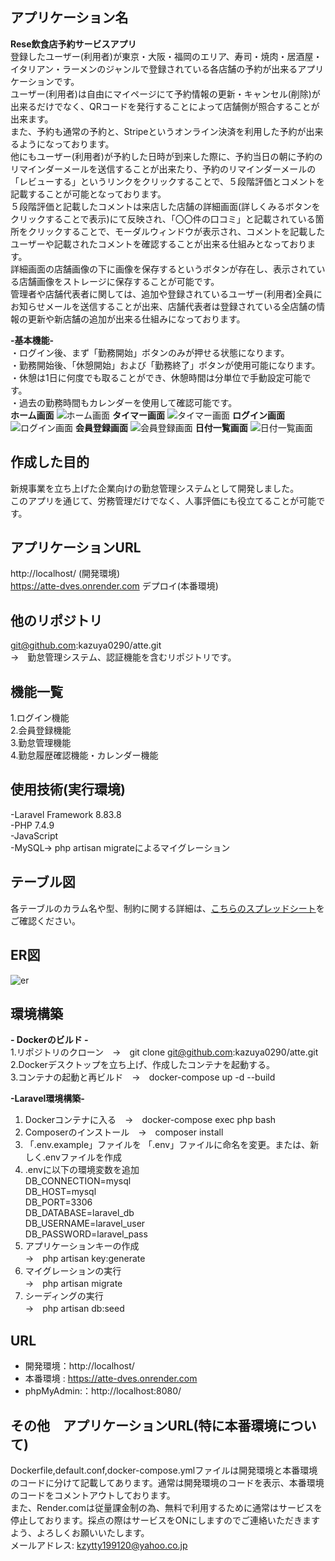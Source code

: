 ## アプリケーション名
<b>Rese飲食店予約サービスアプリ</b><br>
登録したユーザー(利用者)が東京・大阪・福岡のエリア、寿司・焼肉・居酒屋・イタリアン・ラーメンのジャンルで登録されている各店舗の予約が出来るアプリケーションです。<br> 
ユーザー(利用者)は自由にマイページにて予約情報の更新・キャンセル(削除)が出来るだけでなく、QRコードを発行することによって店舗側が照合することが出来ます。<br>また、予約も通常の予約と、Stripeというオンライン決済を利用した予約が出来るようになっております。<br>
他にもユーザー(利用者)が予約した日時が到来した際に、予約当日の朝に予約のリマインダーメールを送信することが出来たり、予約のリマインダーメールの「レビューする」というリンクをクリックすることで、５段階評価とコメントを記載することが可能となっております。<br>
５段階評価と記載したコメントは来店した店舗の詳細画面(詳しくみるボタンをクリックすることで表示)にて反映され、「〇〇件の口コミ」と記載されている箇所をクリックすることで、モーダルウィンドウが表示され、コメントを記載したユーザーや記載されたコメントを確認することが出来る仕組みとなっております。<br>
詳細画面の店舗画像の下に画像を保存するというボタンが存在し、表示されている店舗画像をストレージに保存することが可能です。<br>
管理者や店舗代表者に関しては、追加や登録されているユーザー(利用者)全員にお知らせメールを送信することが出来、店舗代表者は登録されている全店舗の情報の更新や新店舗の追加が出来る仕組みになっております。<br>

<b>-基本機能-</b><br>
・ログイン後、まず「勤務開始」ボタンのみが押せる状態になります。<br>
・勤務開始後、「休憩開始」および「勤務終了」ボタンが使用可能になります。<br>
・休憩は1日に何度でも取ることができ、休憩時間は分単位で手動設定可能です。<br>
・過去の勤務時間もカレンダーを使用して確認可能です。<br>
                            <b>ホーム画面</b>
![ホーム画面](https://github.com/user-attachments/assets/e6f2e042-9e6f-4394-93b7-072780848120)
                           <b>タイマー画面</b>
![タイマー画面](https://github.com/user-attachments/assets/9adff991-07b2-4e72-ad24-ccbb79c12c31)
                           <b>ログイン画面</b>
![ログイン画面](https://github.com/user-attachments/assets/c0c4911a-7209-4fb4-a780-a020dee84018)
                            <b>会員登録画面</b>
![会員登録画面](https://github.com/user-attachments/assets/53d94cc5-247f-4bdc-8462-2aed207b5fa0)
                             <b>日付一覧画面</b>
![日付一覧画面](https://github.com/user-attachments/assets/172e7ad9-9ecf-4be0-aea1-4acbdae60901)

## 作成した目的
新規事業を立ち上げた企業向けの勤怠管理システムとして開発しました。<br> 
このアプリを通じて、労務管理だけでなく、人事評価にも役立てることが可能です。
## アプリケーションURL
http://localhost/ (開発環境)<br>
https://atte-dves.onrender.com デプロイ(本番環境)
## 他のリポジトリ
git@github.com:kazuya0290/atte.git<br>
→　勤怠管理システム、認証機能を含むリポジトリです。
## 機能一覧
1.ログイン機能<br>
2.会員登録機能<br>
3.勤怠管理機能<br>
4.勤怠履歴確認機能・カレンダー機能

## 使用技術(実行環境)
-Laravel Framework 8.83.8<br>
-PHP 7.4.9<br>
-JavaScript<br>
-MySQL-> php artisan migrateによるマイグレーション<br>

## テーブル図
各テーブルのカラム名や型、制約に関する詳細は、[こちらのスプレッドシート](https://docs.google.com/spreadsheets/d/1Apy6k5oZANYV83tLIQvgiY8Mk-BitZ-A9d4L8DFF1OI/edit?gid=0#gid=0)をご確認ください。
## ER図
![er](https://github.com/user-attachments/assets/da08138a-d038-43ab-92a2-b9da91643e6a)

## 環境構築
<b>- Dockerのビルド -</b><br>
1.リポジトリのクローン　→　git clone git@github.com:kazuya0290/atte.git<br>
2.Dockerデスクトップを立ち上げ、作成したコンテナを起動する。<br>
3.コンテナの起動と再ビルド　→　docker-compose up -d --build

  <b>-Laravel環境構築-</b>
1. Dockerコンテナに入る　→　docker-compose exec php bash
2. Composerのインストール　→　composer install
3. 「.env.example」ファイルを 「.env」ファイルに命名を変更。または、新しく.envファイルを作成
4. .envに以下の環境変数を追加<br>
DB_CONNECTION=mysql<br>
DB_HOST=mysql<br>
DB_PORT=3306<br>
DB_DATABASE=laravel_db<br>
DB_USERNAME=laravel_user<br>
DB_PASSWORD=laravel_pass<br>
5. アプリケーションキーの作成<br>
→　php artisan key:generate<br>
6. マイグレーションの実行<br>
→　php artisan migrate<br>
7. シーディングの実行<br>
→　php artisan db:seed

## URL
- 開発環境：http://localhost/ <br>
- 本番環境 : https://atte-dves.onrender.com <br>
- phpMyAdmin:：http://localhost:8080/

## その他　<b>アプリケーションURL(特に本番環境について)</b>
Dockerfile,default.conf,docker-compose.ymlファイルは開発環境と本番環境のコードに分けて記載してあります。通常は開発環境のコードを表示、本番環境のコードをコメントアウトしております。<br>また、Render.comは従量課金制の為、無料で利用するために通常はサービスを停止しております。採点の際はサービスをONにしますのでご連絡いただきますよう、よろしくお願いいたします。<br>
メールアドレス: kzytty199120@yahoo.co.jp
